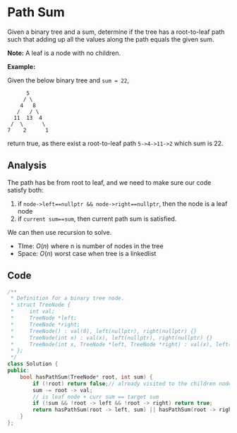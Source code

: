 # Path Sum

Given a binary tree and a sum, determine if the tree has a root-to-leaf path such that adding up all the values along the path equals the given sum.

**Note:** A leaf is a node with no children.

**Example:**

Given the below binary tree and `sum = 22`,

```
      5
     / \
    4   8
   /   / \
  11  13  4
 /  \      \
7    2      1
```

return true, as there exist a root-to-leaf path `5->4->11->2` which sum is 22.

## Analysis

The path has be from root to leaf, and we need to make sure our code satisfy both:

1. if `node->left==nullptr && node->right==nullptr`, then the node is a leaf node
2. if `current sum==sum`, then current path sum is satisfied.

We can then use recursion to solve.



* TIme: $O(n)$ where n is number of nodes in the tree
* Space: $O(n)$ worst case when tree is a linkedlist

## Code

```c++
/**
 * Definition for a binary tree node.
 * struct TreeNode {
 *     int val;
 *     TreeNode *left;
 *     TreeNode *right;
 *     TreeNode() : val(0), left(nullptr), right(nullptr) {}
 *     TreeNode(int x) : val(x), left(nullptr), right(nullptr) {}
 *     TreeNode(int x, TreeNode *left, TreeNode *right) : val(x), left(left), right(right) {}
 * };
 */
class Solution {
public:
    bool hasPathSum(TreeNode* root, int sum) {
        if (!root) return false;// already visited to the children node of leaf
        sum -= root -> val;
      	// is leaf node + curr sum == target sum
        if (!sum && !root -> left && !root -> right) return true;
        return hasPathSum(root -> left, sum) || hasPathSum(root -> right, sum);
    }
};  
```

